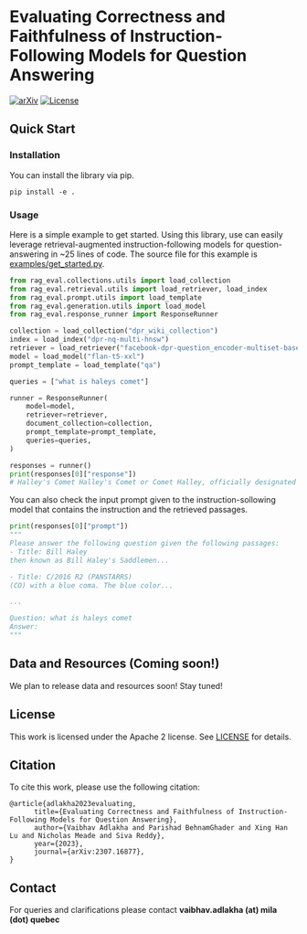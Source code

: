 # Evaluating Correctness and Faithfulness of Instruction-Following Models for Question Answering

[![arXiv](https://img.shields.io/badge/arXiv-2307.16877-b31b1b.svg)](https://arxiv.org/abs/2307.16877)
[![License](https://img.shields.io/badge/License-Apache_2.0-yellowgreen.svg)](https://opensource.org/licenses/Apache-2.0)  


## Quick Start
### Installation
You can install the library via pip.

```
pip install -e .
```
### Usage
Here is a simple example to get started. Using this library, use can easily leverage retrieval-augmented instruction-following models for question-answering in ~25 lines of code. The source file for this example is [examples/get_started.py](examples/get_started.py).
```python
from rag_eval.collections.utils import load_collection
from rag_eval.retrieval.utils import load_retriever, load_index
from rag_eval.prompt.utils import load_template
from rag_eval.generation.utils import load_model
from rag_eval.response_runner import ResponseRunner

collection = load_collection("dpr_wiki_collection")
index = load_index("dpr-nq-multi-hnsw")
retriever = load_retriever("facebook-dpr-question_encoder-multiset-base", index)
model = load_model("flan-t5-xxl")
prompt_template = load_template("qa")

queries = ["what is haleys comet"]

runner = ResponseRunner(
    model=model,
    retriever=retriever,
    document_collection=collection,
    prompt_template=prompt_template,
    queries=queries,
)

responses = runner()
print(responses[0]["response"])
# Halley's Comet Halley's Comet or Comet Halley, officially designated 1P/Halley, is a short-period comet visible from Earth every 75–76 years. Halley is the only known short-period comet that is regularly visible to the naked eye from Earth, and the only naked-eye comet that might appear twice in a human lifetime. Halley last appeared...
```
You can also check the input prompt given to the instruction-sollowing model that contains the instruction and the retrieved passages.
```python
print(responses[0]["prompt"])
"""
Please answer the following question given the following passages:
- Title: Bill Haley
then known as Bill Haley's Saddlemen...

- Title: C/2016 R2 (PANSTARRS)
(CO) with a blue coma. The blue color...

...

Question: what is haleys comet
Answer:
"""

```


## Data and Resources (Coming soon!)
We plan to release data and resources soon! Stay tuned!

## License

This work is licensed under the Apache 2 license. See [LICENSE](LICENSE) for details.

## Citation
To cite this work, please use the following citation:
```
@article{adlakha2023evaluating,
      title={Evaluating Correctness and Faithfulness of Instruction-Following Models for Question Answering}, 
      author={Vaibhav Adlakha and Parishad BehnamGhader and Xing Han Lu and Nicholas Meade and Siva Reddy},
      year={2023},
      journal={arXiv:2307.16877},
}
```

## Contact

For queries and clarifications please contact **vaibhav.adlakha (at) mila (dot) quebec**